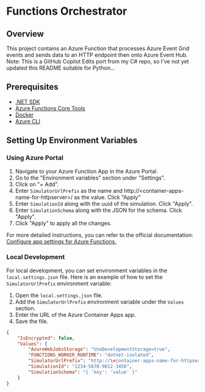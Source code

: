 # Functions Orchestrator

## Overview

This project contains an Azure Function that processes Azure Event Grid events and sends data to an HTTP endpoint then onto Azure Event Hub. Note: This is a GitHub Copilot Edits port from my C# repo, so I've not yet updated this README suitable for Python...

## Prerequisites

- [.NET SDK](https://dotnet.microsoft.com/download)
- [Azure Functions Core Tools](https://docs.microsoft.com/en-us/azure/azure-functions/functions-run-local)
- [Docker](https://www.docker.com/get-started)
- [Azure CLI](https://docs.microsoft.com/en-us/cli/azure/install-azure-cli)

## Setting Up Environment Variables

### Using Azure Portal

1. Navigate to your Azure Function App in the Azure Portal.
2. Go to the "Environment variables" section under "Settings".
3. Click on "+ Add".
4. Enter `SimulatorUrlPrefix` as the name and http://\<container-apps-name-for-httpserver\>/ as the value. Click "Apply"
5. Enter `SimulationId` along with the uuid of the simulation. Click "Apply".
6. Enter `SimulationSchema` along with the JSON for the schema. Click "Apply".
7. Click "Apply" to apply all the changes.

For more detailed instructions, you can refer to the official documentation: [Configure app settings for Azure Functions.](https://learn.microsoft.com/en-us/azure/azure-functions/functions-how-to-use-azure-function-app-settings?tabs=azure-portal%2Cto-premium)

### Local Development

For local development, you can set environment variables in the `local.settings.json` file. Here is an example of how to set the `SimulatorUrlPrefix` environment variable:

1. Open the `local.settings.json` file.
2. Add the `SimulatorUrlPrefix` environment variable under the `Values` section.
3. Enter the URL of the Azure Container Apps app. 
4. Save the file.

```json
{
    "IsEncrypted": false,
    "Values": {
        "AzureWebJobsStorage": "UseDevelopmentStorage=true",
        "FUNCTIONS_WORKER_RUNTIME": "dotnet-isolated",
        "SimulatorUrlPrefix": "http://\<container-apps-name-for-httpserver\>",
        "SimulationId": "1234-5678-9012-3456",
        "SimulationSchema": "{ 'key': 'value' }"
    }
}
```

